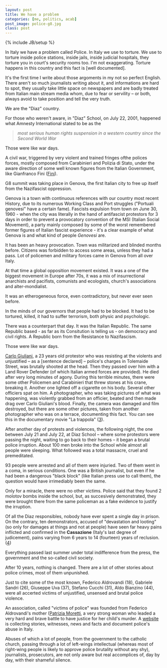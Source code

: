 ```yaml
---
layout: post
title: We have a problem
categories: [me, politics, acab]
post_image: police-g8.jpg
class: post
---
```


{% include JB/setup %}

In Italy we have a problem called Police.
In Italy we use to torture.
We use to torture inside police stations, inside jails, inside judicial hospitals,
they torture you in court's security rooms too. I'm not exaggerating. Torture happens
in this country and this fact is [well documented].

It's the first time I write about those argoments in my not so perfect English.
There aren't so much journalists writing about it, and informations are hard to spot, they usually take little space on newspapers and are badly treated from Italian main stream media whom, due to fear or servility &ndash; or both, always avoid to take position and tell the very truth.

We are the "Diaz" country.

For those who weren't aware, in "Diaz" School, on July 22, 2001, happened what Amnesty
International stated to be as the 
    
> <cite>most serious human rights suspension in a western country since the Second World War</cite>

Those were like war days. 

A civil war, triggered by very violent and trained fringes ofthe polices forces, mostly composed from Carabinieri and Polizia di Stato, under the aware direction of some well known figures from the Italian Government, like Gianfranco Fini ([Fini]).

G8 summit was taking place in Genova, the first Italian city to free up itself from the Nazifascist oppression.

Genova is a town with continuous references with our country most recent History, due to its numerous Working Class and Port struggles ("Portuali genovesi" have a certain fame).
Fascists expulsion from town on June 30, 1960 - when the city was literally in the hand of antifascist protestors for 3 days in order to prevent a provocatory convention of the MSI (Italian Social Movement), a party mainly composed by some of the worst remembered former figures of Italian fascist experience - it's a clear example of what Genova is and what kind of people *Genovesi* are.

It has been an heavy provocation. 
Town was militarized and blinded months before.
Citizens was forbidden to access some areas, unless they had a pass.
Lot of policemen and military forces came in Genova from all over Italy.

At that time a global opposition movement existed.
It was a one of the biggest movement in Europe after 70s, it was a mix of insurrectional anarchists and pacifists, comunists and ecologists, church's associations and alter-mondialist.

It was an etherogeneous force, even contradictory, but never ever seen before.

In the minds of our governors that people had to be blocked.
It had to be tortured, killed, it had to suffer terrorism, both physic and psychologic.

There was a counterpart that day. It was the Italian Republic. 
The same Republic based - as far as its Consitution is telling us - on democracy and civil rights. A Republic born from the Resistance to Nazifascism.

Those were like war days.

[Carlo Giuliani], a 23 years old protestor who was resisting at the violents and unjustified &ndash; as a [sentence declared] &ndash; police's charges in Tolemaide Street, was brutally shooted at the head.
Then they passed over him with a Land Rover Defender (of which Italian armed forces are provided).
He died after very long minutes of agony.
During this terrible minutes, there were some other Policemen and Carabinieri that threw stones at his crane, breaking it. Another one lighted off a cigarette on his body.
Several other officiers spat on him.
A photographer, who was taking pictures of what was happening, was violently grabbed from an officier, beated and then made drag over Carlo Giuliani's blood. 
Finally, the camera was damaged and film destroyed, but there are some other pictures, taken from another photographer who was on a terrace, documenting this fact. 
You can see this in the documentary movie "La trappola" ([3]).

After another day of protests and violences, the following night, the one between July 21 and July 22, at Diaz School &ndash; where some protestors were passing the night, waiting to go back to their homes &ndash; it began a brutal police irruption.
About 100 men broke into the School while almost all people were sleeping.
What followed was a total massacre, cruel and premeditated.

93 people were arrested and all of them were injuried.
Two of them went in a coma, in serious conditions.
One was a British journalist, but even if he had been a dangerous "black block" (like Italian press use to call them), the question would have irrimediably been the same.

Only for a miracle, there were no other victims.
Police said that they found 2 molotov bombs inside the school, but, as succesively demonstrated, they were brought there from the same policeman as a fake evidence to justify the irruption. 

Of all the Diaz responsibles, nobody have ever spent a single day in prison.
On the contrary, ten demonstrators, accused of "devastation and looting" (so only for damages at things and not at people) have seen far heavy pains inflicted and confirmed in the **Cassazione** (Italy's last degree of judicement), pains varying from 6 years to 14 (fourteen) years of reclusion. ([4])

Everything passed last summer under total indifference from the press, the government and the so-called civil society.

After 10 years, nothing is changed.
There are a lot of other stories about police crimes, most of them unpunished.

Just to cite some of the most known, Federico Aldrovandi (18), Gabriele Sandri (26),
Giuseppe Uva (37), Stefano Cucchi (31), Aldo Bianzino (44), were all accerted victims of unjustified, unsensed and brutal police violence.

An association, called "victims of police" was founded from Federico Aldrovandi's mother ([Patrizia Moretti], a very strong woman who leaded a very hard and brave battle to have justice for her child's murder. A [website](http://www.abusodipolizia.it) is collecting stories, witnesses, news and facts and document police's abuse in Italy. 

Abuses of which a lot of people, from the government to the catholic church, passing through a lot of left-wings intellectual (whereas most of right-wing people is likely to approve police brutality without any shy), journalists, prosecutors, are not only aware but real accomplices of, day by day, with their shameful silence.

[1]: http://www.abusodipolizia.it/index.php/le-vittime-0
[2]: http://it.wikipedia.org/wiki/Fatti_del_G8_di_Genova
[3]: http://google.com/?q=condanne+diaz
[4]: http://10x100.it
[sentence_declared]: http://www.processig8.org/Rassegna%20stampa/2009/ILMANIFESTO_09_10_10.html
[Fini]: http://www.polisblog.it/post/22723/fini-a-piazza-pulita-g8-di-genova-rifarei-tutto-dateci-la-rochelle
[Carlo Giuliani]: http://it.wikipedia.org/wiki/Carlo_Giuliani
[Patrizia Moretti]: https://www.google.it/search?q=patrizia+moretti&oq=patrizia+moretti&aqs=chrome.0.57j0l3j62l2.1885j0&sourceid=chrome&ie=UTF-8


